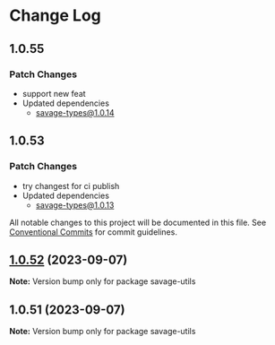 # Change Log

## 1.0.55

### Patch Changes

- support new feat
- Updated dependencies
  - savage-types@1.0.14

## 1.0.53

### Patch Changes

- try changest for ci publish
- Updated dependencies
  - savage-types@1.0.13

All notable changes to this project will be documented in this file.
See [Conventional Commits](https://conventionalcommits.org) for commit guidelines.

## [1.0.52](https://github.com/savage181855/savage-libs/compare/savage-utils@1.0.51...savage-utils@1.0.52) (2023-09-07)

**Note:** Version bump only for package savage-utils

## 1.0.51 (2023-09-07)

**Note:** Version bump only for package savage-utils
